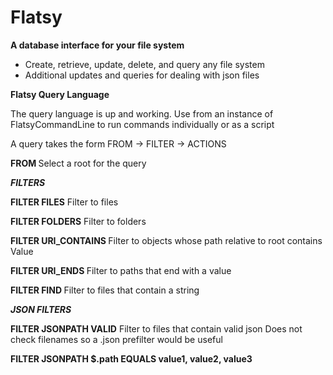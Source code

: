# Flatsy

**A database interface for your file system**

 - Create, retrieve, update, delete, and query any file system
 - Additional updates and queries for dealing with json files

**Flatsy Query Language**

The query language is up and working. Use from an instance of FlatsyCommandLine to run commands individually or as a script  
  
A query takes the form FROM -> FILTER -> ACTIONS

****FROM <Root>****
Select a root for the query

***FILTERS***

****FILTER FILES****
Filter to files

****FILTER FOLDERS****
Filter to folders

****FILTER URI_CONTAINS <Value>****
Filter to objects whose path relative to root contains Value

****FILTER URI_ENDS <Value>****
Filter to paths that end with a value

****FILTER FIND <Value>****
Filter to files that contain a string


***JSON FILTERS***

****FILTER JSONPATH VALID****
Filter to files that contain valid json
Does not check filenames so a .json prefilter would be useful

****FILTER JSONPATH $.path EQUALS value1, value2, value3****



